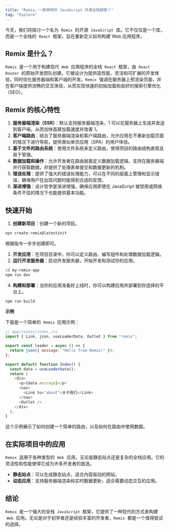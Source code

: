 ```yaml
---
title: "Remix，一款神奇的 JavaScript 开源全栈框架？"
tag: "Explore"
---
```


今天，我们将探讨一个名为  `Remix`  的开源  `JavaScript`  库。它不仅仅是一个库，而是一个全栈的  `React`  框架，旨在重新定义如何构建 Web 应用程序。

## Remix 是什么？

`Remix`  是一个用于构建现代  `Web`  应用程序的全栈  `React`  框架，由  `React Router`  的原始开发团队创建。它被设计为提供高性能、灵活和可扩展的开发体验，同时优化服务器端和客户端的开发。`Remix`  强调在服务器上预渲染页面，并在客户端提供流畅的交互体验，从而实现快速的初始加载和良好的搜索引擎优化（SEO）。

## Remix 的核心特性

1. **服务器端渲染（SSR）**：默认支持服务器端渲染，1 可以在服务器上生成并发送到客户端，从而加快首屏加载速度并改善 1。
2. **客户端路由**：结合了服务器端渲染和客户端路由，允许应用在不重新加载页面的情况下进行导航，提供类似单页应用（SPA）的用户体验。
3. **基于文件的路由系统**：使用文件系统来定义路由，使得项目的路由结构直观且易于管理。
4. **数据加载和操作**：允许开发者在路由层面定义数据加载逻辑，支持在服务器端并行获取数据，并提供了处理表单提交和数据更新的机制。
5. **错误处理**：提供了强大的错误处理能力，可以在不同的层面上管理和显示错误，确保用户在出现问题时能得到合适的反馈。
6. **渐进增强**：设计哲学是渐进增强，确保应用即使在 JavaScript 被禁用或网络条件不佳的情况下也能提供基本功能。

## 快速开始

1. **创建新项目**：创建一个新的项目。

```sh
npx create-remix@latestinit
```

根据指令一步步创建即可。

1. **开发应用**：在项目目录中，你可以定义路由、编写组件和处理数据加载逻辑。
2. **运行开发服务器**：启动开发服务器，开始开发和测试你的应用。

```sh
cd my-remix-app
npm run dev
```

4. **构建和部署**：当你的应用准备好上线时，你可以构建应用并部署到你选择的平台上。

```sh
npm run build
```

**示例**

下面是一个简单的  `Remix`  应用示例：

```js
// app/routes/index.jsx
import { Link, json, useLoaderData, Outlet } from "remix";

export const loader = async () => {
  return json({ message: "Hello from Remix!" });
};

export default function Index() {
  const data = useLoaderData();
  return (
    <div>
      <p>{data.message}</p>
      <nav>
        <Link to="about">关于我们</Link>
      </nav>
      <Outlet />
    </div>
  );
}
```

这个示例展示了如何创建一个简单的路由，以及如何在路由中使用数据。

## 在实际项目中的应用

`Remix`  适用于各种类型的  `Web`  应用，无论是静态站点还是复杂的全栈应用。它的灵活性和性能使得它成为许多开发者的首选。

- **静态站点**：可以生成静态站点，适合内容驱动的网站。
- **动态应用**：支持服务器端渲染和实时数据更新，适合需要动态交互的应用。

## 结论

`Remix`  是一个强大的全栈  `JavaScript`  框架，它提供了一种现代的方式来构建  `Web`  应用。无论是对于初学者还是经验丰富的开发者，`Remix`  都是一个值得尝试的选择。
